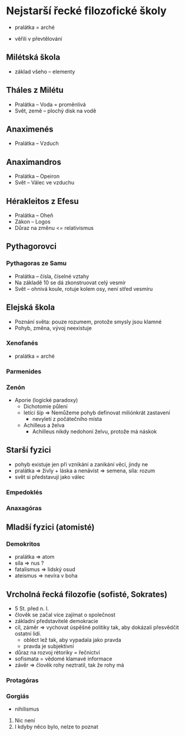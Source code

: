 # Nejstarší řecké filozofické školy
- pralátka = arché

- věřili v převtělování
## Milétská škola
- základ všeho – elementy
## Tháles z Milétu 
- Pralátka – Voda = proměnlivá
- Svět, země – plochý disk na vodě
## Anaximenés
- Pralátka – Vzduch
## Anaximandros
- Pralátka – Opeiron
- Svět – Válec ve vzduchu 
## Hérakleitos z Efesu
- Pralátka – Oheň
- Zákon – Logos 
- Důraz na změnu <= relativismus
## Pythagorovci
### Pythagoras ze Samu
- Pralátka – čísla, číselné vztahy
- Na základě 10 se dá zkonstruovat celý vesmír
- Svět – ohnivá koule, rotuje kolem osy, není střed vesmíru
## Elejská škola
- Poznání světa: pouze rozumem, protože smysly jsou klamné
- Pohyb, změna, vývoj neexistuje
### Xenofanés
- pralátka = arché
### Parmenides
### Zenón
- Aporie (logické paradoxy)
	- Dichotomie půlení
	- letící šíp => Nemůžeme pohyb definovat miliónkrát zastavení
		- nevyletí z počátečního místa
	- Achilleus a želva
		- Achilleus nikdy nedohoní želvu, protože má náskok
## Starší fyzici
- pohyb existuje jen při vznikání a zanikání věcí, jindy ne
- pralátka => živly + láska a nenávist => semena, síla: rozum
- svět si představují jako válec
### Empedoklés
### Anaxagóras
## Mladší fyzici (atomisté)
### Demokritos
- pralátka => atom
- síla => nus ?
- fatalismus => lidský osud
- ateismus => nevíra v boha
## Vrcholná řecká filozofie (sofisté, Sokrates)
- 5 St. před n. l. 
- člověk se začal více zajímat o společnost
- základní představitelé demokracie
- cíl, záměr => vychovat úspěšné politiky tak, aby dokázali přesvědčit ostatní lidi.
	- obléct lež tak, aby vypadala jako pravda
	- pravda je subjektivní
- důraz na rozvoj rétoriky = řečnictví
- sofismata = vědomé klamavé informace
- závěr => člověk rohy neztratil, tak že rohy má
### Protagóras
### Gorgiás
- nihilismus
1) Nic není
2) I kdyby něco bylo, nelze to poznat
